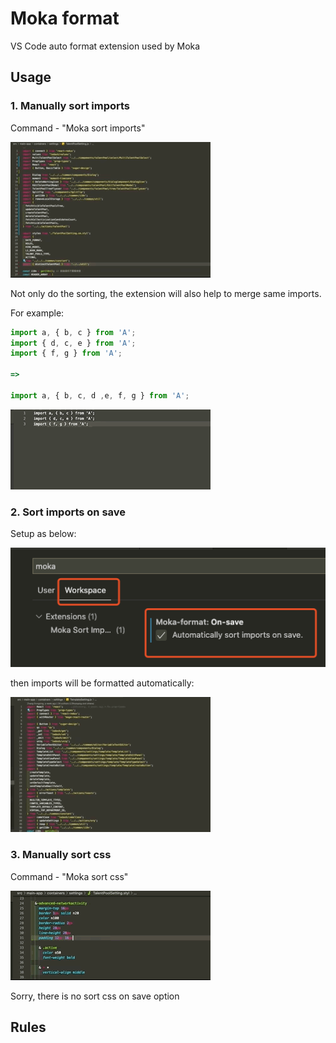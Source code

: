 # Moka format

VS Code auto format extension used by Moka

## Usage

### 1. Manually sort imports

Command - "Moka sort imports"

![](https://github.com/stekovinbranturry/moka-format/blob/master/static/manual-sort-imports.gif)

Not only do the sorting, the extension will also help to merge same imports.

For example:

```js
import a, { b, c } from 'A';
import { d, c, e } from 'A';
import { f, g } from 'A';

=>

import a, { b, c, d ,e, f, g } from 'A';
```

![](https://github.com/stekovinbranturry/moka-format/blob/master/static/merge-imports.gif)

### 2. Sort imports on save

Setup as below:

![](https://github.com/stekovinbranturry/moka-format/blob/master/static/format-on-save.png)

then imports will be formatted automatically:

![](https://github.com/stekovinbranturry/moka-format/blob/master/static/auto-sort-imports.gif)


### 3. Manually sort css

Command - "Moka sort css"

![](https://github.com/stekovinbranturry/moka-format/blob/master/static/manual-sort-css.gif)

Sorry, there is no sort css on save option

## Rules
